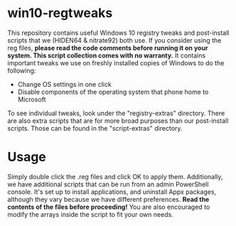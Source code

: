 # win10-regtweaks
This repository contains useful Windows 10 registry tweaks and post-install scripts that we (HIDEN64 & nitrate92) both use. If you consider using the reg files, **please read the code comments before running it on your system. This script collection comes with no warranty.** It contains important tweaks we use on freshly installed copies of Windows to do the following:

* Change OS settings in one click
* Disable components of the operating system that phone home to Microsoft

To see individual tweaks, look under the "registry-extras" directory.
There are also extra scripts that are for more broad purposes than our post-install scripts. Those can be found in the "script-extras" directory.
# Usage
Simply double click the .reg files and click OK to apply them. Additionally, we have additional scripts that can be run from an admin PowerShell console. It's set up to install applications, and uninstall Appx packages, although they vary because we have different preferences. **Read the contents of the files before proceeding!** You are also encouraged to modify the arrays inside the script to fit your own needs.
